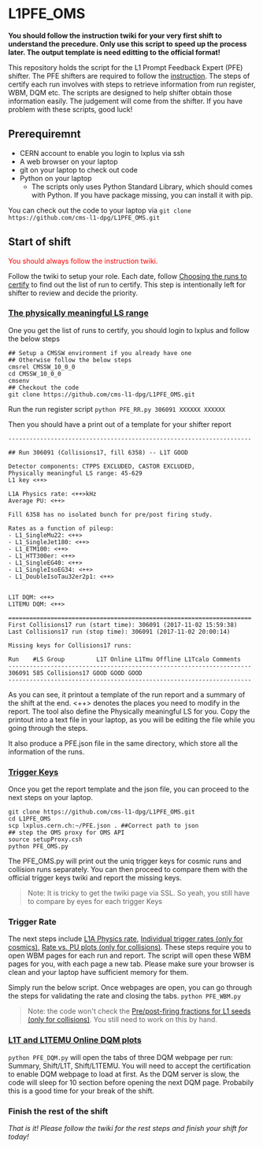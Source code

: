 # L1PFE_OMS

**You should follow the instruction twiki for your very first shift to
understand the precedure. Only use this script to speed up the process later.
The output template is need editting to the official format!**

This repository holds the script for the L1 Prompt Feedback Expert (PFE) shifter.
The PFE shifters are required to follow the [instruction](https://twiki.cern.ch/twiki/bin/viewauth/CMS/OfflineTriggerShifterGuide). The steps of certify each run involves with steps to retrieve information from run register, WBM, DQM etc. The scripts are designed to help shifter obtain those information easily. The judgement will come from the shifter. If you have problem with these scripts, good luck!


## Prerequiremnt

* CERN account to enable you login to lxplus via ssh
* A web browser on your laptop
* git on your laptop to check out code
* Python on your laptop
  * The scripts only uses Python Standard Library, which should comes with Python. If you have package missing, you can install it with pip.

You can check out the code to your laptop via
`git clone https://github.com/cms-l1-dpg/L1PFE_OMS.git`

## Start of shift
<span style="color:red">You should always follow the instruction twiki.</span>

Follow the twiki to setup your role. Each date, follow [Choosing the runs to certify](https://twiki.cern.ch/twiki/bin/viewauth/CMS/OfflineTriggerShifterGuide#Choosing_the_runs_to_certify) to find out the list of run to certify. This step is intentionally left for shifter to review and decide the priority.

### [The physically meaningful LS range](https://twiki.cern.ch/twiki/bin/viewauth/CMS/OfflineTriggerShifterGuide#Active_subsystems_and_the_physic)
One you get the list of runs to certify, you should login to lxplus and follow the below steps
```shell
## Setup a CMSSW environment if you already have one
## Otherwise follow the below steps
cmsrel CMSSW_10_0_0
cd CMSSW_10_0_0
cmsenv
## Checkout the code
git clone https://github.com/cms-l1-dpg/L1PFE_OMS.git
```
Run the run register script
`python PFE_RR.py 306091 XXXXXX XXXXXX`

Then you should have a print out of a template for your shifter report
```
---------------------------------------------------------------------

## Run 306091 (Collisions17, fill 6358) -- L1T GOOD

Detector components: CTPPS EXCLUDED, CASTOR EXCLUDED,
Physically meaningful LS range: 45-629
L1 key <++>

L1A Physics rate: <++>kHz
Average PU: <++>

Fill 6358 has no isolated bunch for pre/post firing study.

Rates as a function of pileup:
- L1_SingleMu22: <++>
- L1_SingleJet180: <++>
- L1_ETM100: <++>
- L1_HTT300er: <++>
- L1_SingleEG40: <++>
- L1_SingleIsoEG34: <++>
- L1_DoubleIsoTau32er2p1: <++>


L1T DQM: <++>
L1TEMU DQM: <++>

=====================================================================
First Collisions17 run (start time): 306091 (2017-11-02 15:59:38)
Last Collisions17 run (stop time): 306091 (2017-11-02 20:00:14)

Missing keys for Collisions17 runs:

Run    #LS Group         L1T Online L1Tmu Offline L1Tcalo Comments
---------------------------------------------------------------------
306091 585 Collisions17 GOOD GOOD GOOD
---------------------------------------------------------------------
```

As you can see, it printout a template of the run report and a summary of the shift at the end. <++> denotes the places you need to modify in the report. The tool also define the Physically meaningful LS for you. Copy the printout into a text file in your laptop, as you will be editing the file while you going through the steps.

It also produce a PFE.json file in the same directory, which store all the information of the runs.

### [Trigger Keys](https://twiki.cern.ch/twiki/bin/viewauth/CMS/OfflineTriggerShifterGuide#Trigger_keys)
Once you get the report template and the json file, you can proceed to the next steps on your laptop.

```shell
git clone https://github.com/cms-l1-dpg/L1PFE_OMS.git
cd L1PFE_OMS
scp lxplus.cern.ch:~/PFE.json . ##Correct path to json
## step the OMS proxy for OMS API
source setupProxy.csh
python PFE_OMS.py
```

The PFE_OMS.py will print out the uniq trigger keys for cosmic runs and collision runs separately. You can then proceed to compare them with the official trigger keys twiki and report the missing keys.

> Note: It is tricky to get the twiki page via SSL. So yeah, you still have to compare by eyes for each trigger Keys

### Trigger Rate

The next steps include [L1A Physics rate](https://twiki.cern.ch/twiki/bin/viewauth/CMS/OfflineTriggerShifterGuide#L1A_Physics_rate), [Individual trigger rates (only for cosmics)](https://twiki.cern.ch/twiki/bin/viewauth/CMS/OfflineTriggerShifterGuide#Individual_trigger_rates_only_fo), [Rate vs. PU plots (only for collisions)](https://twiki.cern.ch/twiki/bin/viewauth/CMS/OfflineTriggerShifterGuide#Rate_vs_PU_plots_only_for_collis). These steps require you to open WBM pages for each run and report. The script will open these WBM pages for you, with each page a new tab. Please make sure your browser is clean and your laptop have sufficient memory for them.

Simply run the below script. Once webpages are open, you can go through the steps for validating the rate and closing the tabs.
`python PFE_WBM.py`

> Note: the code won't check the [Pre/post-firing fractions for L1 seeds (only for collisions)](https://twiki.cern.ch/twiki/bin/viewauth/CMS/OfflineTriggerShifterGuide#Pre_post_firing_fractions_for_L1). You still need to work on this by hand.

### [L1T and L1TEMU Online DQM plots](https://twiki.cern.ch/twiki/bin/viewauth/CMS/OfflineTriggerShifterGuide#L1T_and_L1TEMU_Online_DQM_plots)

`python PFE_DQM.py` will open the tabs of three DQM webpage per run: Summary, Shift/L1T, Shift/L1TEMU. You will need to accept the certification to enable DQM webpage to load at first. As the DQM server is slow, the code will sleep for 10 section before opening the next DQM page. Probabily this is a good time for your break of the shift.

### Finish the rest of the shift

*That is it! Please follow the twiki for the rest steps and finish your shift for today!*
